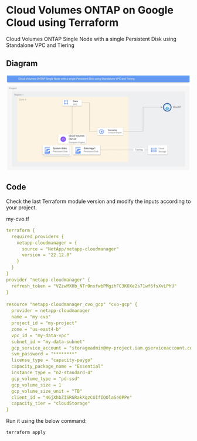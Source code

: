# Cloud Volumes ONTAP on Google Cloud using Terraform

Cloud Volumes ONTAP Single Node with a single Persistent Disk using Standalone VPC and Tiering

## Diagram

![account-id1](./../pics/02-cvosn-standalonevpc.jpg)

## Code

Check the last Terraform module version and modify the inputs according to your project.

my-cvo.tf
```yaml
terraform {
  required_providers {
    netapp-cloudmanager = {
      source = "NetApp/netapp-cloudmanager"
      version = "22.12.0"
    }
  }
}
provider "netapp-cloudmanager" {
  refresh_token = "VZzwMXHb_NTr0nxfwbPMgihFC3KOXe2s71wf6fsXvLPhU"
}

resource "netapp-cloudmanager_cvo_gcp" "cvo-gcp" {
  provider = netapp-cloudmanager
  name = "my-cvo"
  project_id = "my-project"
  zone = "us-east4-b"
  vpc_id = "my-data-vpc"
  subnet_id = "my-data-subnet"
  gcp_service_account = "storageadmin@my-project.iam.gserviceaccount.com"
  svm_password = "********"
  license_type = "capacity-paygo"
  capacity_package_name = "Essential"
  instance_type = "n2-standard-4"
  gcp_volume_type = "pd-ssd"
  gcp_volume_size = 1
  gcp_volume_size_unit = "TB"
  client_id = "4GjXhbZISRGRakXqzCUIfIQOlaSe0PPe"
  capacity_tier = "cloudStorage"
}
```

Run it using the below command:
```shell
terraform apply
```
